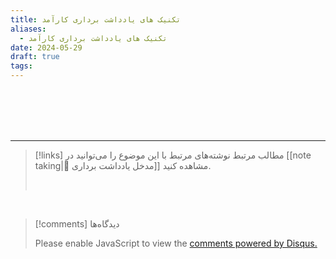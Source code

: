 ```yaml
---
title: تکنیک های یادداشت برداری کارآمد
aliases:
  - تکنیک های یادداشت برداری کارآمد
date: 2024-05-29
draft: true
tags:
---
```

 
<br/><br/><br/><br/>

---

> [!links] مطالب مرتبط
> نوشته‌های مرتبط با این موضوع را می‌توانید در [[note taking|📝 مدخل یادداشت برداری]] مشاهده کنید.
> 
> <br/>

<br/>

> [!comments] دیدگاه‌ها
> <div id="disqus_thread"></div>
> <script> (function() { 	var d = document, s = d.createElement('script'); s.src = 'https://ifardmim.disqus.com/embed.js'; s.setAttribute('data-timestamp', +new Date()); (d.head || d.body).appendChild(s); })(); </script>
> <noscript>Please enable JavaScript to view the <a href="https://disqus.com/?ref_noscript">comments powered by Disqus.</a></noscript>
